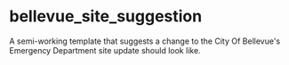 # bellevue_site_suggestion
A semi-working template that suggests a change to the City Of Bellevue's Emergency Department site update should look like.
